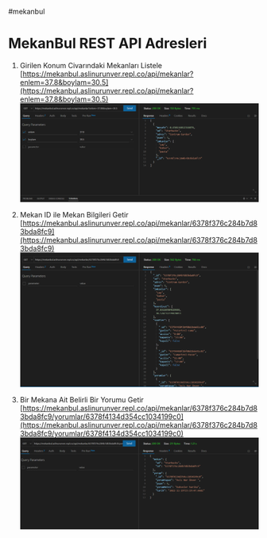 #mekanbul
# MekanBul REST API Adresleri #

1. Girilen Konum Civarındaki Mekanları Listele <br>
[https://mekanbul.aslinurunver.repl.co/api/mekanlar?enlem=37.8&boylam=30.5](https://mekanbul.aslinurunver.repl.co/api/mekanlar?enlem=37.8&boylam=30.5) <br>
![mekan resmi](https://github.com/aslinurunver/mekanbul/blob/odev5/resimler/mekan.png) <br>

2. Mekan ID ile Mekan Bilgileri Getir <br>
[https://mekanbul.aslinurunver.repl.co/api/mekanlar/6378f376c284b7d83bda8fc9](https://mekanbul.aslinurunver.repl.co/api/mekanlar/6378f376c284b7d83bda8fc9) <br>
![mekanlar resmi](https://github.com/aslinurunver/mekanbul/blob/odev5/resimler/mekanlar.png) <br>

3. Bir Mekana Ait Belirli Bir Yorumu Getir <br>
[https://mekanbul.aslinurunver.repl.co/api/mekanlar/6378f376c284b7d83bda8fc9/yorumlar/6378f4134d354cc1034199c0](https://mekanbul.aslinurunver.repl.co/api/mekanlar/6378f376c284b7d83bda8fc9/yorumlar/6378f4134d354cc1034199c0) <br>
![mekanlar resmi](https://github.com/aslinurunver/mekanbul/blob/odev5/resimler/yorum.png) <br>
